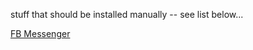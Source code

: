 stuff that should be installed manually -- see list below...

[FB Messenger](http://fbmacmessenger.rsms.me/)
